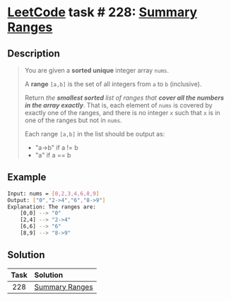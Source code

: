 # [LeetCode][leetcode] task # 228: [Summary Ranges][task]

Description
-----------

> You are given a **sorted unique** integer array `nums`.
> 
> A **range** `[a,b]` is the set of all integers from `a` to `b` (inclusive).
> 
> Return _the **smallest sorted** list of ranges that
> **cover all the numbers in the array exactly**_.
> That is, each element of `nums` is covered by exactly one of the ranges,
> and there is no integer `x` such that `x` is in one of the ranges but not in `nums`.
> 
> Each range `[a,b]` in the list should be output as:
> * "a->b" if a != b
> * "a" if a == b

Example
-------

```sh
Input: nums = [0,2,3,4,6,8,9]
Output: ["0","2->4","6","8->9"]
Explanation: The ranges are:
    [0,0] --> "0"
    [2,4] --> "2->4"
    [6,6] --> "6"
    [8,9] --> "8->9"
```

Solution
--------

| Task | Solution                   |
|:----:|:---------------------------|
| 228  | [Summary Ranges][solution] |


[leetcode]: <http://leetcode.com/>
[task]: <https://leetcode.com/problems/summary-ranges/>
[solution]: <https://github.com/wellaxis/praxis-leetcode/blob/main/src/main/java/com/witalis/praxis/leetcode/task/h3/p228/option/Practice.java>
